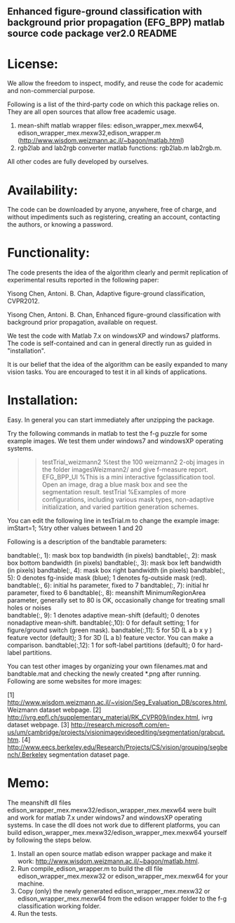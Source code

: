 Enhanced figure-ground classification with background prior propagation (EFG_BPP) matlab source code package ver2.0 README
-------------------------------------------------------------------

License:
============
We allow the freedom to inspect, modify, and reuse the code for academic and non-commercial purpose. 

Following is a list of the third-party code on which this package relies on. They are all open sources that allow free academic usage. 
1. mean-shift matlab wrapper files: edison_wrapper_mex.mexw64, edison_wrapper_mex.mexw32,edison_wrapper.m (http://www.wisdom.weizmann.ac.il/~bagon/matlab.html)
2. rgb2lab and lab2rgb converter matlab functions: rgb2lab.m lab2rgb.m. 

All other codes are fully developed by ourselves.


Availability:
============
The code can be downloaded by anyone, anywhere, free of charge, and without impediments such as registering, creating an account, contacting the authors, or knowing a password.


Functionality:
============
The code presents the idea of the algorithm clearly and permit replication of experimental results reported in the following paper:

Yisong Chen, Antoni. B. Chan, Adaptive figure-ground classification, CVPR2012.

Yisong Chen, Antoni. B. Chan, Enhanced figure-ground classification with background prior propagation, available on request.

We test the code with Matlab 7.x on windowsXP and windows7 platforms.  The code is self-contained and can in general directly run as guided in "installation".

It is our belief that the idea of the algorithm can be easily expanded to many vision tasks. You are encouraged to test it in all kinds of applications.


Installation: 
============
Easy. In general you can start immediately after unzipping the package.   

Try the following commands in matlab to test the f-g puzzle for some example images. We test them under windows7 and windowsXP operating systems.

>>testTrial_weizmann2	%test the 100 weizmann2 2-obj images in the folder imagesWeizmann2/ and give f-measure report.
>>EFG_BPP_UI		%This is a mini interactive fgclassification tool. Open an image, drag a blue mask box and see the segmentation result.
>>testTrial		%Examples of more configurations, including various mask types, non-adaptive initialization, and varied partition generation schemes. 

You can edit the following line in tesTrial.m to change the example image:
imStart=1;		%try other values between 1 and 20 

Following is a description of the bandtable parameters:

bandtable(:, 1): mask box top bandwidth (in pixels)
bandtable(:, 2): mask box bottom bandwidth (in pixels)
bandtable(:, 3): mask box left bandwidth (in pixels)
bandtable(:, 4): mask box right bandwidth (in pixels)
bandtable(:, 5): 0 denotes fg-inside mask (blue); 1 denotes fg-outside mask (red).
bandtable(:, 6): initial hs parameter, fixed to 7
bandtable(:, 7): initial hr parameter, fixed to 6
bandtable(:, 8): meanshift MinimumRegionArea parameter, generally set to 80 is OK, occasionally change for treating small holes or noises  
bandtable(:, 9): 1 denotes adaptive mean-shift (default); 0 denotes nonadaptive mean-shift. 
bandtable(:,10): 0 for default setting; 1 for figure/ground switch (green mask).
bandtable(:,11): 5 for 5D (L a b x y ) feature vector (default); 3 for 3D (L a b) feature vector. You can make a comparison.
bandtable(:,12): 1 for soft-label partitions (default); 0 for hard-label partitions.

You can test other images by organizing your own filenames.mat and bandtable.mat and checking the newly created *.png after running. 
Following are some websites for more images:

[1]	http://www.wisdom.weizmann.ac.il/~vision/Seg_Evaluation_DB/scores.html, Weizmann dataset webpage.
[2]	http://ivrg.epfl.ch/supplementary_material/RK_CVPR09/index.html, ivrg dataset webpage.
[3]	http://research.microsoft.com/en-us/um/cambridge/projects/visionimagevideoediting/segmentation/grabcut.htm.
[4]	http://www.eecs.berkeley.edu/Research/Projects/CS/vision/grouping/segbench/,Berkeley segmentation dataset page.


Memo: 
============
The meanshift dll files edison_wrapper_mex.mexw32/edison_wrapper_mex.mexw64 were built and work for matlab 7.x under windows7 and windowsXP operating systems.
In case the dll does not work due to different platforms, you can build edison_wrapper_mex.mexw32/edison_wrapper_mex.mexw64 yourself by following the steps below.

1. Install an open source matlab edison wrapper package and make it work: http://www.wisdom.weizmann.ac.il/~bagon/matlab.html.
2. Run compile_edison_wrapper.m to build the dll file edison_wrapper_mex.mexw32 or edison_wrapper_mex.mexw64 for your machine.
3. Copy (only) the newly generated edison_wrapper_mex.mexw32 or edison_wrapper_mex.mexw64 from the edison wrapper folder to the f-g classification working folder.
4. Run the tests.

